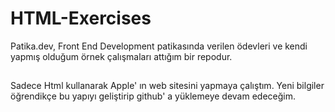 # HTML-Exercises
Patika.dev, Front End Development patikasında verilen ödevleri ve kendi yapmış olduğum örnek çalışmaları attığım bir repodur.
##
Sadece Html kullanarak Apple' ın web sitesini yapmaya çalıştım. 
Yeni bilgiler öğrendikçe bu yapıyı geliştirip github' a yüklemeye devam edeceğim.
